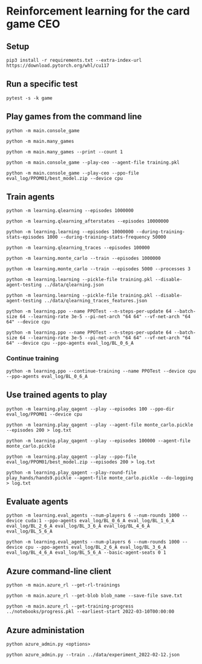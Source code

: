 # Reinforcement learning for the card game CEO

## Setup
`pip3 install -r requirements.txt --extra-index-url https://download.pytorch.org/whl/cu117`

## Run a specific test
`pytest -s -k game`

## Play games from the command line
`python -m main.console_game`

`python -m main.many_games`

`python -m main.many_games --print --count 1`

`python -m main.console_game --play-ceo --agent-file training.pkl`

`python -m main.console_game --play-ceo --ppo-file eval_log/PPOM01/best_model.zip --device cpu`


## Train agents

`python -m learning.qlearning --episodes 1000000`

`python -m learning.qlearning_afterstates --episodes 10000000`

`python -m learning.learning --episodes 10000000 --during-training-stats-episodes 1000 --during-training-stats-frequency 50000`

`python -m learning.qlearning_traces --episodes 100000`

`python -m learning.monte_carlo --train --episodes 1000000`

`python -m learning.monte_carlo --train --episodes 5000 --processes 3`

`python -m learning.learning --pickle-file training.pkl --disable-agent-testing ../data/qlearning.json`

`python -m learning.learning --pickle-file training.pkl --disable-agent-testing ../data/qlearning_traces_features.json`

`python -m learning.ppo --name PPOTest --n-steps-per-update 64 --batch-size 64 --learning-rate 3e-5 --pi-net-arch "64 64" --vf-net-arch "64 64" --device cpu`

`python -m learning.ppo --name PPOTest --n-steps-per-update 64 --batch-size 64 --learning-rate 3e-5 --pi-net-arch "64 64" --vf-net-arch "64 64" --device cpu --ppo-agents eval_log/BL_0_6_A`

### Continue training
`python -m learning.ppo --continue-training --name PPOTest --device cpu --ppo-agents eval_log/BL_0_6_A`

## Use trained agents to play

`python -m learning.play_qagent --play --episodes 100 --ppo-dir eval_log/PPOM01 --device cpu`

`python -m learning.play_qagent --play --agent-file monte_carlo.pickle --episodes 200 > log.txt`

`python -m learning.play_qagent --play --episodes 100000 --agent-file monte_carlo.pickle`

`python -m learning.play_qagent --play --ppo-file eval_log/PPOM01/best_model.zip --episodes 200 > log.txt`

`python -m learning.play_qagent --play-round-file play_hands/hands9.pickle --agent-file monte_carlo.pickle --do-logging > log.txt`

## Evaluate agents
`python -m learning.eval_agents --num-players 6 --num-rounds 1000 --device cuda:1 --ppo-agents eval_log/BL_0_6_A eval_log/BL_1_6_A eval_log/BL_2_6_A eval_log/BL_3_6_A eval_log/BL_4_6_A eval_log/BL_5_6_A`

`python -m learning.eval_agents --num-players 6 --num-rounds 1000 --device cpu --ppo-agents eval_log/BL_2_6_A eval_log/BL_3_6_A eval_log/BL_4_6_A eval_log/BL_5_6_A --basic-agent-seats 0 1`


## Azure command-line client

`python -m main.azure_rl --get-rl-trainings`

`python -m main.azure_rl --get-blob blob_name --save-file save.txt`

`python -m main.azure_rl --get-training-progress ../notebooks/progress.pkl --earliest-start 2022-03-10T00:00:00`

## Azure administation

`python azure_admin.py <options>`

`python azure_admin.py --train ../data/experiment_2022-02-12.json`
